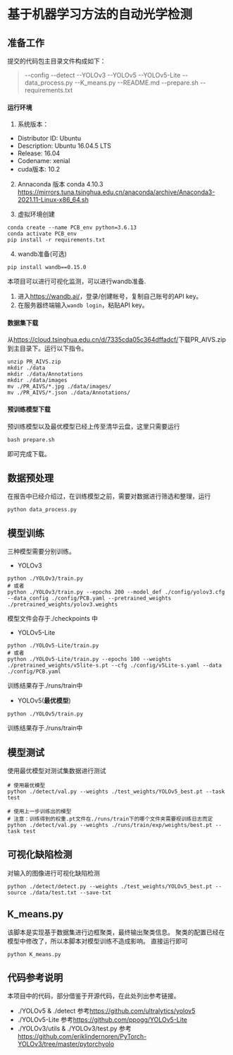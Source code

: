 # 基于机器学习方法的自动光学检测

## 准备工作
提交的代码包主目录文件构成如下：
> --config
> --detect
> --YOLOv3
> --YOLOv5
> --YOLOv5-Lite
> --data_process.py
> --K_means.py
> --README.md
> --prepare.sh
> --requirements.txt

#### 运行环境
1. 系统版本：
- Distributor ID: Ubuntu
- Description:    Ubuntu 16.04.5 LTS
- Release:        16.04
- Codename:       xenial
- cuda版本: 10.2
2. Annaconda 版本
conda 4.10.3
<https://mirrors.tuna.tsinghua.edu.cn/anaconda/archive/Anaconda3-2021.11-Linux-x86_64.sh>

3. 虚拟环境创建
```
conda create --name PCB_env python=3.6.13
conda activate PCB_env
pip install -r requirements.txt
```

4. wandb准备(可选)
```
pip install wandb==0.15.0
```
本项目可以进行可视化监测，可以进行wandb准备.
  1. 进入<https://wandb.ai/>，登录/创建帐号，复制自己账号的API key。
  2. 在服务器终端输入```wandb login```，粘贴API key。

#### 数据集下载
从<https://cloud.tsinghua.edu.cn/d/7335cda05c364dffadcf/>下载PR_AIVS.zip到主目录下。运行以下指令。

```
unzip PR_AIVS.zip
mkdir ./data 
mkdir ./data/Annotations
mkdir ./data/images
mv ./PR_AIVS/*.jpg ./data/images/
mv ./PR_AIVS/*.json ./data/Annotations/
```

#### 预训练模型下载
预训练模型以及最优模型已经上传至清华云盘，这里只需要运行
```
bash prepare.sh
```
即可完成下载。

## 数据预处理
在报告中已经介绍过，在训练模型之前，需要对数据进行筛选和整理，运行
```
python data_process.py
```

## 模型训练
三种模型需要分别训练。
- YOLOv3

```
python ./YOLOv3/train.py
# 或者
python ./YOLOv3/train.py --epochs 200 --model_def ./config/yolov3.cfg --data_config ./config/PCB.yaml --pretrained_weights ./pretrained_weights/yolov3.weights
```
模型文件会存于./checkpoints 中

- YOLOv5-Lite
```
python ./YOLOv5-Lite/train.py
# 或者
python ./YOLOv5-Lite/train.py --epochs 100 --weights ./pretrained_weights/v5lite-s.pt --cfg ./config/v5Lite-s.yaml --data ./config/PCB.yaml
```
训练结果存于./runs/train中
- YOLOv5(**最优模型**)
```
python ./YOLOv5/train.py
```
训练结果存于./runs/train中

## 模型测试
使用最优模型对测试集数据进行测试
```
# 使用最优模型
python ./detect/val.py --weights ./test_weights/YOLOv5_best.pt --task test

# 使用上一步训练出的模型
# 注意：训练得到的权重.pt文件在./runs/train下的哪个文件夹需要视训练日志而定
python ./detect/val.py --weights ./runs/train/exp/weights/best.pt --task test

```

## 可视化缺陷检测
对输入的图像进行可视化缺陷检测
```
python ./detect/detect.py --weights ./test_weights/YOLOv5_best.pt --source ./data/test.txt --save-txt
```

## K_means.py
该脚本是实现基于数据集进行边框聚类，最终输出聚类信息。
聚类的配置已经在模型中修改了，所以本脚本对模型训练不造成影响。
直接运行即可
```
python K_means.py
```

## 代码参考说明
本项目中的代码，部分借鉴于开源代码，在此处列出参考链接。
- ./YOLOv5 & ./detect
  参考<https://github.com/ultralytics/yolov5>
- ./YOLOv5-Lite
  参考<https://github.com/ppogg/YOLOv5-Lite>
- ./YOLOv3/utils & ./YOLOv3/test.py
  参考<https://github.com/eriklindernoren/PyTorch-YOLOv3/tree/master/pytorchyolo>

